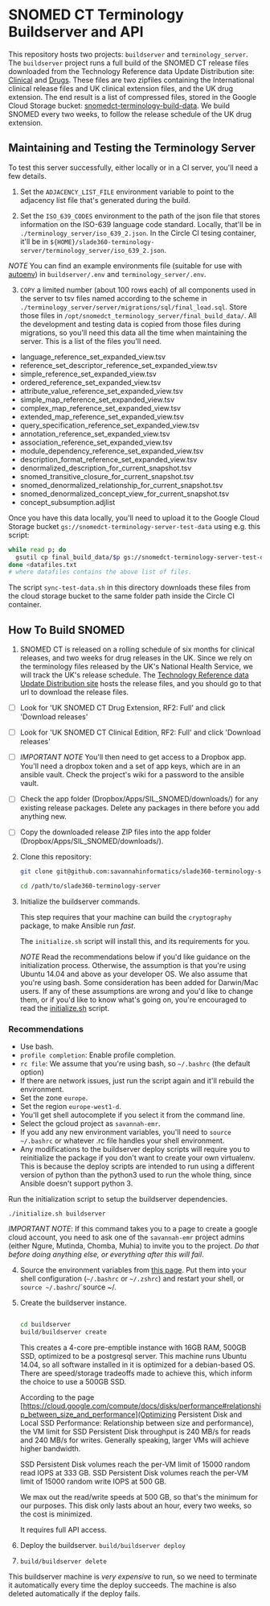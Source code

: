 # SNOMED CT Terminology Buildserver and API

This repository hosts two projects: `buildserver` and
`terminology_server`. The `buildserver` project runs a full build of the
SNOMED CT release files downloaded from the Technology Reference data
Update Distribution site:
[Clinical](https://isd.hscic.gov.uk/trud3/user/authenticated/group/2/pack/26/subpack/102/releases)
and
[Drugs](https://isd.hscic.gov.uk/trud3/user/authenticated/group/2/pack/26/subpack/106/releases). These
files are two zipfiles containing the International clinical release
files and UK clinical extension files, and the UK drug extension. The
end result is a list of compressed files, stored in the Google Cloud
Storage bucket:
[snomedct-terminology-build-data](https://console.cloud.google.com/storage/browser/snomedct-terminology-build-data/?project=savannah-emr). We
build SNOMED every two weeks, to follow the release schedule of the UK
drug extension.

## Maintaining and Testing the Terminology Server

To test this server successfully, either locally or in a CI server,
you'll need a few details. 

1. Set the `ADJACENCY_LIST_FILE` environment variable to point to the
   adjacency list file that's generated during the build.

2. Set the `ISO_639_CODES` environment to the path of the json file that
   stores information on the ISO-639 language code standard. Locally,
   that'll be in `./terminology_server/iso_639_2.json`. In the Circle CI
   tesing container, it'll be in
   `${HOME}/slade360-terminology-server/terminology_server/iso_639_2.json`.

*NOTE* You can find an example environments file (suitable for use with
[autoenv](https://pypi.python.org/pypi/autoenv)) in `buildserver/.env`
and `terminology_server/.env`.

3. `COPY` a limited number (about 100 rows each) of all components used
in the server to tsv files named according to the scheme in
`./terminology_server/server/migrations/sql/final_load.sql`. Store those
files in `/opt/snomedct_terminology_server/final_build_data/`. All the
development and testing data is copied from those files during
migrations, so you'll need this data all the time when maintaining the
server. This is a list of the files you'll need.

+ language_reference_set_expanded_view.tsv
+ reference_set_descriptor_reference_set_expanded_view.tsv
+ simple_reference_set_expanded_view.tsv
+ ordered_reference_set_expanded_view.tsv
+ attribute_value_reference_set_expanded_view.tsv
+ simple_map_reference_set_expanded_view.tsv
+ complex_map_reference_set_expanded_view.tsv
+ extended_map_reference_set_expanded_view.tsv
+ query_specification_reference_set_expanded_view.tsv
+ annotation_reference_set_expanded_view.tsv
+ association_reference_set_expanded_view.tsv
+ module_dependency_reference_set_expanded_view.tsv
+ description_format_reference_set_expanded_view.tsv
+ denormalized_description_for_current_snapshot.tsv
+ snomed_transitive_closure_for_current_snapshot.tsv
+ snomed_denormalized_relationship_for_current_snapshot.tsv
+ snomed_denormalized_concept_view_for_current_snapshot.tsv
+ concept_subsumption.adjlist

Once you have this data locally, you'll need to upload it to the
Google Cloud Storage bucket `gs://snomedct-terminology-server-test-data`
using e.g. this script:

```bash
while read p; do
  gsutil cp final_build_data/$p gs://snomedct-terminology-server-test-data
done <datafiles.txt
# where datafiles contains the above list of files.
```

The script `sync-test-data.sh` in this directory downloads these files
from the cloud storage bucket to the same folder path inside the Circle
CI container.


## How To Build SNOMED

1. SNOMED CT is released on a rolling schedule of six months for
clinical releases, and two weeks for drug releases in the UK. Since we
rely on the terminology files released by the UK's National Health
Service, we will track the UK's release schedule. The
[Technology Reference data Update Distribution site](https://isd.hscic.gov.uk/trud3/user/authenticated/group/2/pack/26)
hosts the release files, and you should go to that url to download the
release files. 

- [ ] Look for 'UK SNOMED CT Drug Extension, RF2: Full' and click
  'Download releases'

- [ ] Look for 'UK SNOMED CT Clinical Edition, RF2: Full' and click 'Download releases'

- [ ] *IMPORTANT NOTE* You'll then need to get access to a Dropbox
  app. You'll need a dropbox token and a set of app keys, which are in
  an ansible vault. Check the project's wiki for a password to the
  ansible vault.

- [ ] Check the app folder (Dropbox/Apps/SIL_SNOMED/downloads/) for any
  existing release packages. Delete any packages in there before you add
  anything new.

- [ ] Copy the downloaded release ZIP files into the app folder
  (Dropbox/Apps/SIL_SNOMED/downloads/).

2. Clone this repository:
   ```bash
   git clone git@github.com:savannahinformatics/slade360-terminology-server.git

   cd /path/to/slade360-terminology-server
   ```


3. Initialize the buildserver commands.

   This step requires that your machine can build the `cryptography` package, to make Ansible run *fast*.
   
   The `initialize.sh` script will install this, and its requirements for you.

   *NOTE* Read the recommendations below if you'd like guidance on the
   initialization process. Otherwise, the assumption is that you're
   using Ubuntu 14.04 and above as your developer OS. We also assume
   that you're using bash. Some consideration has been added for
   Darwin/Mac users. If any of these assumptions are wrong and you'd
   like to change them, or if you'd like to know what's going on, you're
   encouraged to read the [initialize.sh](./initialize.sh) script.

### Recommendations
   + Use bash. 
   + `profile completion`: Enable profile completion.
   + `rc file`: We assume that you're using bash, so `~/.bashrc` (the default option)
   + If there are network issues, just run the script again and it'll rebuild the environment.
   + Set the zone `europe`.
   + Set the region `europe-west1-d`.
   + You'll get shell autocomplete if you select it from the command line.
   + Select the gcloud project as `savannah-emr`.
   + If you add any new environment variables, you'll need to `source ~/.bashrc` or whatever .rc file handles your shell environment.
   + Any modifications to the buildserver deploy scripts will require
   you to reinitialize the package if you don't want to create your own
   virtualenv. This is because the deploy scripts are intended to run
   using a different version of python than the python3 used to run the
   whole thing, since Ansible doesn't support python 3.


   Run the initialization script to setup the buildserver dependencies.

   `./initialize.sh buildserver`
   
   *IMPORTANT NOTE*: If this command takes you to a page to create a
   google cloud account, you need to ask one of the `savannah-emr`
   project admins (either Ngure, Mutinda, Chomba, Muhia) to invite you
   to the project. *Do that before doing anything else, or everything
   after this will fail*.

4. Source the environment variables from
   [this page](https://github.com/savannahinformatics/slade360-terminology-server/wiki/Keys-and-Environment-Variables-To-Deploy-Terminology-Server).
   Put them into your shell configuration (`~/.bashrc` or `~/.zshrc`)
   and restart your shell, or `source ~/.bashrc`/`source ~/.
   
5. Create the buildserver instance.

   ```bash 
   
   cd buildserver
   build/buildserver create
   ```

   This creates a 4-core pre-emptible instance with 16GB RAM, 500GB SSD,
   optimized to be a postgresql server. This machine runs Ubuntu 14.04,
   so all software installed in it is optimized for a debian-based
   OS. There are speed/storage tradeoffs made to achieve this, which
   inform the choice to use a 500GB SSD.
   
   According to the page [https://cloud.google.com/compute/docs/disks/performance#relationship_between_size_and_performance](Optimizing Persistent Disk and Local SSD Performance: Relationship between size and performance), the VM limit for SSD Persistent Disk
   throughput is 240 MB/s for reads and 240 MB/s for writes. Generally
   speaking, larger VMs will achieve higher bandwidth.

   SSD Persistent Disk volumes reach the per-VM limit of 15000 random
   read IOPS at 333 GB. SSD Persistent Disk volumes reach the per-VM
   limit of 15000 random write IOPS at 500 GB. 
   
   We max out the read/write speeds at 500 GB, so that's the minimum for
   our purposes. This disk only lasts about an hour, every two weeks, so
   the cost is minimized.
   
   It requires full API access.

6. Deploy the buildserver.
`build/buildserver deploy`

7. `build/buildserver delete`

This buildserver machine is *very expensive* to run, so we need to
terminate it automatically every time the deploy succeeds. The machine
is also deleted automatically if the deploy fails.
